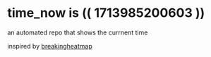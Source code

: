 # time_now is (( 1713985200603 ))

an automated repo that shows the currnent time

inspired by [breakingheatmap](https://github.com/breakingheatmap/breakingheatmap)